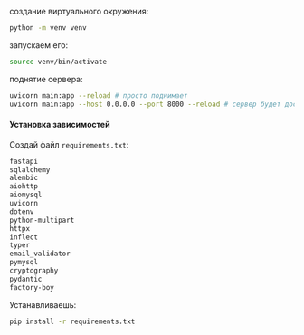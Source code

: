 создание виртуального окружения:
```bash
python -m venv venv
```
запускаем его:
```bash
source venv/bin/activate
```
поднятие сервера:
```bash
uvicorn main:app --reload # просто поднимает
uvicorn main:app --host 0.0.0.0 --port 8000 --reload # сервер будет доступен со всех сетевых интерфейсов
```

#### **Установка зависимостей**

Создай файл `requirements.txt`:
```txt
fastapi
sqlalchemy
alembic
aiohttp
aiomysql
uvicorn
dotenv
python-multipart
httpx
inflect
typer
email_validator
pymysql
cryptography
pydantic
factory-boy
```
Устанавливаешь:
```bash
pip install -r requirements.txt
```